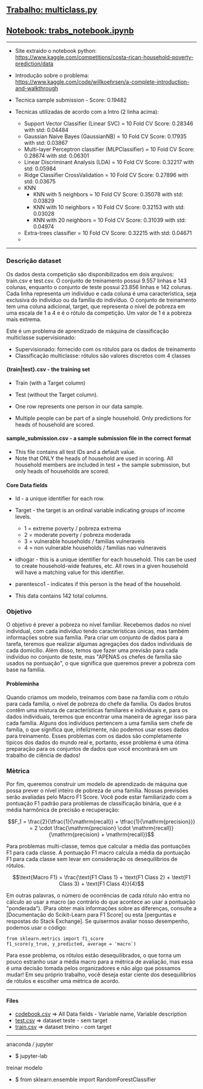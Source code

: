 ## [Trabalho: multiclass.py](./multiclass.py)
## [Notebook: trabs_notebook.ipynb](./multiclass.py)

---------------

- Site extraido o notebook python: https://www.kaggle.com/competitions/costa-rican-household-poverty-prediction/data

- Introdução sobre o problema: https://www.kaggle.com/code/willkoehrsen/a-complete-introduction-and-walkthrough

- Tecnica sample submission - Score: 0.19482
- Tecnicas utilizadas de acordo com a Intro (2 linha acima):
  - Support Vector Classifier (Linear SVC) = 10 Fold CV Score: 0.28346 with std: 0.04484
  - Gaussian Naive Bayes (GaussianNB) = 10 Fold CV Score: 0.17935 with std: 0.03867
  - Multi-layer Perceptron classifier (MLPClassifier) = 10 Fold CV Score: 0.28674 with std: 0.06301
  - Linear Discriminant Analysis (LDA) = 10 Fold CV Score: 0.32217 with std: 0.05984
  - Ridge Classifier CrossValidation = 10 Fold CV Score: 0.27896 with std: 0.03675
  - KNN
    - KNN with 5 neighbors = 10 Fold CV Score: 0.35078 with std: 0.03829
    - KNN with 10 neighbors = 10 Fold CV Score: 0.32153 with std: 0.03028
    - KNN with 20 neighbors = 10 Fold CV Score: 0.31039 with std: 0.04974
  - Extra-trees classifier = 10 Fold CV Score: 0.32215 with std: 0.04671
  - 


----------------

### Descrição dataset

Os dados desta competição são disponibilizados em dois arquivos: train.csv e test.csv. 
O conjunto de treinamento possui 9.557 linhas e 143 colunas, enquanto o conjunto de teste possui 23.856 linhas e 142 colunas. 
Cada linha representa um indivíduo e cada coluna é uma característica, seja exclusiva do indivíduo ou da família do indivíduo. 
O conjunto de treinamento tem uma coluna adicional, target, que representa o nível de pobreza em uma escala de 1 a 4 e é o rótulo da competição. Um valor de 1 é a pobreza mais extrema.

Este é um problema de aprendizado de máquina de classificação multiclasse supervisionado:

- Supervisionado: fornecido com os rótulos para os dados de treinamento
- Classificação multiclasse: rótulos são valores discretos com 4 classes

#### {train|test}.csv - the training set
- Train (with a Target column)
- Test (without the Target column).

- One row represents one person in our data sample.
- Multiple people can be part of a single household. Only predictions for heads of household are scored.

#### sample_submission.csv - a sample submission file in the correct format
- This file contains all test IDs and a default value.
- Note that ONLY the heads of household are used in scoring. All household members are included in test + the sample submission, but only heads of households are scored.


#### Core Data fields

- Id - a unique identifier for each row.
- Target - the target is an ordinal variable indicating groups of income levels.
  - 1 = extreme poverty           / pobreza extrema
  - 2 = moderate poverty          / pobreza moderada
  - 3 = vulnerable households     / familias vulneraveis
  - 4 = non vulnerable households / familias nao vulneraveis

- idhogar - this is a unique identifier for each household. This can be used to create household-wide features, etc. All rows in a given household will have a matching value for this identifier.
- parentesco1 - indicates if this person is the head of the household.
- This data contains 142 total columns.


### Objetivo
O objetivo é prever a pobreza no nível familiar. 
Recebemos dados no nível individual, com cada indivíduo tendo características únicas, mas também informações sobre sua família. 
Para criar um conjunto de dados para a tarefa, teremos que realizar algumas agregações dos dados individuais de cada domicílio. Além disso, temos que fazer uma previsão para cada indivíduo no conjunto de teste, mas "APENAS os chefes de família são usados na pontuação", o que significa que queremos prever a pobreza com base na família.

#### Probleminha
Quando criamos um modelo, treinamos com base na família com o rótulo para cada família, o nível de pobreza do chefe da família. Os dados brutos contêm uma mistura de características familiares e individuais e, para os dados individuais, teremos que encontrar uma maneira de agregar isso para cada família. Alguns dos indivíduos pertencem a uma família sem chefe de família, o que significa que, infelizmente, não podemos usar esses dados para treinamento. Esses problemas com os dados são completamente típicos dos dados do mundo real e, portanto, esse problema é uma ótima preparação para os conjuntos de dados que você encontrará em um trabalho de ciência de dados!

### Mètrica
Por fim, queremos construir um modelo de aprendizado de máquina que possa prever o nível inteiro de pobreza de uma família. Nossas previsões serão avaliadas pelo Macro F1 Score. Você pode estar familiarizado com a pontuação F1 padrão para problemas de classificação binária, que é a média harmônica de precisão e recuperação:

$$F_1 = \frac{2}{\tfrac{1}{\mathrm{recall}} + \tfrac{1}{\mathrm{precision}}} = 2 \cdot \frac{\mathrm{precision} \cdot \mathrm{recall}}{\mathrm{precision} + \mathrm{recall}}$$

Para problemas multi-classe, temos que calcular a média das pontuações F1 para cada classe. A pontuação F1 macro calcula a média da pontuação F1 para cada classe sem levar em consideração os desequilíbrios de rótulos.

$$\text{Macro F1} = \frac{\text{F1 Class 1} + \text{F1 Class 2} + \text{F1 Class 3} + \text{F1 Class 4}}{4}$$


Em outras palavras, o número de ocorrências de cada rótulo não entra no cálculo ao usar a macro (ao contrário do que acontece ao usar a pontuação "ponderada"). (Para obter mais informações sobre as diferenças, consulte a [Documentação do Scikit-Learn para F1 Score] ou esta [perguntas e respostas do Stack Exchange]. 
Se quisermos avaliar nosso desempenho, podemos usar o código:

```
from sklearn.metrics import f1_score
f1_score(y_true, y_predicted, average = 'macro`)
```

Para esse problema, os rótulos estão desequilibrados, o que torna um pouco estranho usar a média macro para a métrica de avaliação, mas essa é uma decisão tomada pelos organizadores e não algo que possamos mudar! Em seu próprio trabalho, você deseja estar ciente dos desequilíbrios de rótulos e escolher uma métrica de acordo.

----------------

#### Files 

- [codebook.csv](./codebook.csv) => All Data fields - Variable name, Variable description
- [test.csv](./test.csv) => dataset teste - sem target
- [train.csv](./train.csv) => dataset treino - com target

----------

anaconda / jupyter
- $ jupyter-lab

treinar modelo
- $ from sklearn.ensemble import RandomForestClassifier